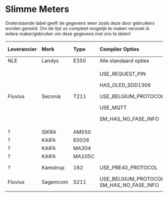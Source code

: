 # Slimme Meters

Onderstaande tabel geeft de gegevens weer zoals deze door gebruikers worden gemeld. Om de lijst zo compleet mogelijk te maken verzoek ik iedere maker/gebruiker om deze gegevens met ons te delen!

<table>
  <thead>
    <tr>
      <th style="text-align:left">Leverancier</th>
      <th style="text-align:left">Merk</th>
      <th style="text-align:left">Type</th>
      <th style="text-align:left">Compiler Opties</th>
      <th style="text-align:left">Externe Voeding</th>
      <th style="text-align:left">Opmerking</th>
      <th style="text-align:left">Werkt</th>
    </tr>
  </thead>
  <tbody>
    <tr>
      <td style="text-align:left">NLE</td>
      <td style="text-align:left">Landys</td>
      <td style="text-align:left">E350</td>
      <td style="text-align:left">Alle standaard opties</td>
      <td style="text-align:left">Nee</td>
      <td style="text-align:left">DSMR 5.0</td>
      <td style="text-align:left">OK!</td>
    </tr>
    <tr>
      <td style="text-align:left">Fluvius</td>
      <td style="text-align:left">Seconia</td>
      <td style="text-align:left">T211</td>
      <td style="text-align:left">
        <p>USE_REQUEST_PIN</p>
        <p>HAS_OLED_SDD1306</p>
        <p>USE_BELGIUM_PROTOCOL</p>
        <p>USE_MQTT</p>
        <p>SM_HAS_NO_FASE_INFO</p>
      </td>
      <td style="text-align:left">Nee</td>
      <td style="text-align:left"></td>
      <td style="text-align:left">OK!</td>
    </tr>
    <tr>
      <td style="text-align:left">?</td>
      <td style="text-align:left">ISKRA</td>
      <td style="text-align:left">AM550</td>
      <td style="text-align:left"></td>
      <td style="text-align:left">Nee</td>
      <td style="text-align:left"></td>
      <td style="text-align:left">OK!</td>
    </tr>
    <tr>
      <td style="text-align:left">?</td>
      <td style="text-align:left">KAIFA</td>
      <td style="text-align:left">E0026</td>
      <td style="text-align:left"></td>
      <td style="text-align:left"></td>
      <td style="text-align:left"></td>
      <td style="text-align:left"></td>
    </tr>
    <tr>
      <td style="text-align:left">?</td>
      <td style="text-align:left">KAIFA</td>
      <td style="text-align:left">MA304</td>
      <td style="text-align:left"></td>
      <td style="text-align:left">JA</td>
      <td style="text-align:left"></td>
      <td style="text-align:left">OK!</td>
    </tr>
    <tr>
      <td style="text-align:left">?</td>
      <td style="text-align:left">KAIFA</td>
      <td style="text-align:left">MA105C</td>
      <td style="text-align:left"></td>
      <td style="text-align:left">JA</td>
      <td style="text-align:left"></td>
      <td style="text-align:left">OK!</td>
    </tr>
    <tr>
      <td style="text-align:left">?</td>
      <td style="text-align:left">Kamstrup</td>
      <td style="text-align:left">162</td>
      <td style="text-align:left">USE_PRE40_PROTOCOL</td>
      <td style="text-align:left">JA</td>
      <td style="text-align:left">DSMR 2.2 1-Fase</td>
      <td style="text-align:left">OK</td>
    </tr>
    <tr>
      <td style="text-align:left">Fluvius</td>
      <td style="text-align:left">Sagemcom</td>
      <td style="text-align:left">S211</td>
      <td style="text-align:left">USE_BELGIUM_PROTOCOL SM_HAS_NO_FASE_INFO</td>
      <td style="text-align:left">Nee</td>
      <td style="text-align:left">1-Fase</td>
      <td style="text-align:left">OK!</td>
    </tr>
    <tr>
      <td style="text-align:left"></td>
      <td style="text-align:left"></td>
      <td style="text-align:left"></td>
      <td style="text-align:left"></td>
      <td style="text-align:left"></td>
      <td style="text-align:left"></td>
      <td style="text-align:left"></td>
    </tr>
  </tbody>
</table>